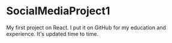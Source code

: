 # SocialMediaProject1
My first project on React. I put it on GitHub for my education and experience. It's updated time to time.
